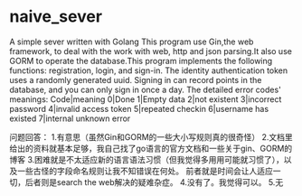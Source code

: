 # naive_sever
A simple sever written with Golang
This program use Gin,the web framework, to deal with the work with web, http and json parsing.It also use GORM to operate the database.This program implements the following functions: registration, login, and sign-in. The identity authentication token uses a randomly generated uuid. Signing in can record points in the database, and you can only sign in once a day.
The detailed error codes' meanings:
Code|meaning
0|Done
1|Empty data
2|not existent
3|incorrect password
4|invalid access token
5|repeated checkin
6|username has existed
7|internal unknown error

问题回答：
1.有意思（虽然Gin和GORM的一些大小写规则真的很奇怪）
2.文档里给出的资料就基本足够，我自己找了go语言的官方文档和一些关于gin、GORM的博客
3.困难就是不太适应新的语言语法习惯（但我觉得多用用可能就习惯了），以及一些古怪的字段命名规则让我不知错误在何处。
前者就是时间会让人适应一切，后者则是search the web解决的疑难杂症。
4.没有了。我觉得可以。
5.无
